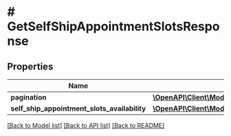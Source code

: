 # # GetSelfShipAppointmentSlotsResponse

## Properties

Name | Type | Description | Notes
------------ | ------------- | ------------- | -------------
**pagination** | [**\OpenAPI\Client\Model\fulfillmentinbound\Pagination**](Pagination.md) |  | [optional]
**self_ship_appointment_slots_availability** | [**\OpenAPI\Client\Model\fulfillmentinbound\SelfShipAppointmentSlotsAvailability**](SelfShipAppointmentSlotsAvailability.md) |  |

[[Back to Model list]](../../README.md#models) [[Back to API list]](../../README.md#endpoints) [[Back to README]](../../README.md)
